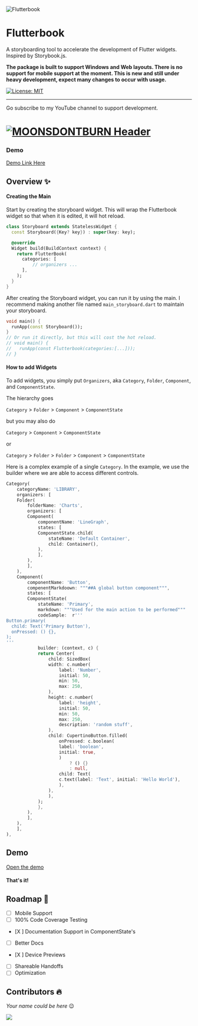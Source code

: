 <img src="https://i.imgur.com/MiGH9tW.png" alt="Flutterbook" />

# Flutterbook

A storyboarding tool to accelerate the development of Flutter widgets. Inspired by Storybook.js.

**The package is built to support Windows and Web layouts. There is no support for mobile support at the moment. This is new and still under heavy development, expect many changes to occur with usage.**

<a href="https://opensource.org/licenses/MIT"><img src="https://img.shields.io/badge/license-MIT-purple.svg" alt="License: MIT"></a>

---

Go subscribe to my YouTube channel to support development.

# [![MOONSDONTBURN Header](https://i.imgur.com/1QHjcUZ.png)](https://www.youtube.com/channel/UCurQRmT17EyOIrdPseiastg)

### Demo

<a href="https://flutterbook.vercel.app/#/" target="_blank">Demo Link Here</a>

## Overview ✨

#### Creating the Main

Start by creating the storyboard widget. This will wrap the Flutterbook widget
so that when it is edited, it will hot reload.

```dart
class Storyboard extends StatelessWidget {
  const Storyboard({Key? key}) : super(key: key);

  @override
  Widget build(BuildContext context) {
    return FlutterBook(
      categories: [
          // organizers ...
      ],
    );
  }
}
```

After creating the Storyboard widget, you can run it by using the main. I recommend making another
file named `main_storyboard.dart` to maintain your storyboard.

```dart
void main() {
  runApp(const Storyboard());
}
// Or run it directly, but this will cost the hot reload.
// void main() {
//   runApp(const Flutterbook(categories:[...]));
// }
```

#### How to add Widgets

To add widgets, you simply put `Organizers`, aka `Category`, `Folder`, `Component`, and `ComponentState`.

The hierarchy goes

`Category` > `Folder` > `Component` > `ComponentState`

but you may also do

`Category` > `Component` > `ComponentState`

or

`Category` > `Folder` > `Folder` > `Component` > `ComponentState`

Here is a complex example of a single `Category`. In the example, we use the builder
where we are able to access different controls.

```dart
Category(
    categoryName: 'LIBRARY',
    organizers: [
    Folder(
        folderName: 'Charts',
        organizers: [
        Component(
            componentName: 'LineGraph',
            states: [
            ComponentState.child(
                stateName: 'Default Container',
                child: Container(),
            ),
            ],
        ),
        ],
    ),
    Component(
        componentName: 'Button',
        compenentMarkdoown: """##A global button component""",
        states: [
        ComponentState(
            stateName: 'Primary',
            markdown: """Used for the main action to be performed"""
            codeSample:  r'''
Button.primary(
  child: Text('Primary Button'),
  onPressed: () {},
);
'''
            builder: (context, c) {
            return Center(
                child: SizedBox(
                width: c.number(
                    label: 'Number',
                    initial: 50,
                    min: 50,
                    max: 250,
                ),
                height: c.number(
                    label: 'height',
                    initial: 50,
                    min: 50,
                    max: 250,
                    description: 'random stuff',
                ),
                child: CupertinoButton.filled(
                    onPressed: c.boolean(
                    label: 'boolean',
                    initial: true,
                    )
                        ? () {}
                        : null,
                    child: Text(
                    c.text(label: 'Text', initial: 'Hello World'),
                    ),
                ),
                ),
            );
            },
        ),
        ],
    ),
    ],
),
```

## Demo

<a href='https://flutterbook.vercel.app/' target='_blank'>Open the demo</a>

#### That's it!

## Roadmap 🚧

- [ ] Mobile Support
- [ ] 100% Code Coverage Testing
- [X ] Documentation Support in ComponentState's
- [ ] Better Docs
- [X ] Device Previews
- [ ] Shareable Handoffs
- [ ] Optimization

## Contributors 🔥

_Your name could be here_ 😉

<a href="https://github.com/GhostWalker562/flutterbook/graphs/contributors">
  <img src="https://contrib.rocks/image?repo=GhostWalker562/flutterbook" />
</a>
